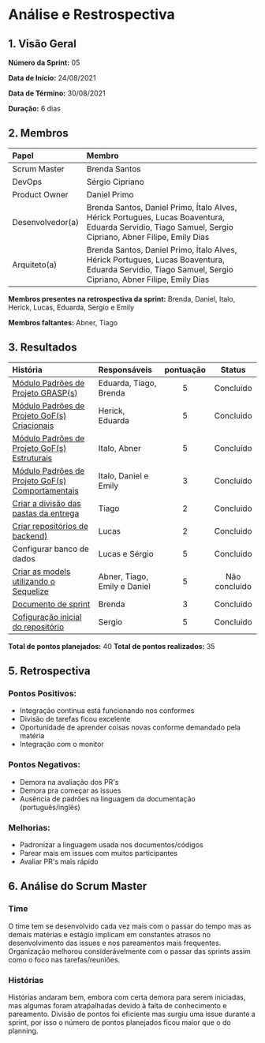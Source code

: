 # Análise e Restrospectiva

## 1. Visão Geral

**Número da Sprint:** 05   

**Data de Início:** 24/08/2021  

**Data de Término:** 30/08/2021   

**Duração:** 6 dias       

## 2. Membros
|      Papel       |          Membro            |
| :--------------  | :-----------------------   |
|    Scrum Master  |       Brenda Santos        |
|      DevOps      |      Sérgio Cipriano       |
|   Product Owner  |       Daniel Primo         |
| Desenvolvedor(a) |Brenda Santos, Daniel Primo, Ítalo Alves, Hérick Portugues, Lucas Boaventura, Eduarda Servidio, Tiago Samuel, Sergio Cipriano, Abner Filipe, Emily Dias |
|   Arquiteto(a)   |Brenda Santos, Daniel Primo, Ítalo Alves, Hérick Portugues, Lucas Boaventura, Eduarda Servidio, Tiago Samuel, Sergio Cipriano, Abner Filipe, Emily Dias| 

**Membros presentes na retrospectiva da sprint:**  Brenda, Daniel, Italo, Herick, Lucas, Eduarda, Sergio e Emily

**Membros faltantes:** Abner, Tiago

## 3. Resultados
|  História  | Responsáveis  | pontuação | Status |
| :--------  | :-----------  | :-------: | :----: |
| [Módulo Padrões de Projeto GRASP(s)](https://github.com/UnBArqDsw2021-1/2021.1_G02_TaNaMesa_docs/issues/99)| Eduarda, Tiago, Brenda | 5 | Concluido |
| [Módulo Padrões de Projeto GoF(s) Criacionais](https://github.com/UnBArqDsw2021-1/2021.1_G02_TaNaMesa_docs/issues/101)| Herick, Eduarda | 5 | Concluido |
| [Módulo Padrões de Projeto GoF(s) Estruturais](https://github.com/UnBArqDsw2021-1/2021.1_G02_TaNaMesa_docs/issues/104)| Italo, Abner | 5 | Concluido |
| [Módulo Padrões de Projeto GoF(s) Comportamentais](https://github.com/UnBArqDsw2021-1/2021.1_G02_TaNaMesa_docs/issues/100)|Italo, Daniel e Emily | 3 | Concluido |
| [Criar a divisão das pastas da entrega](https://github.com/UnBArqDsw2021-1/2021.1_G02_TaNaMesa_docs/issues/96)| Tiago | 2 | Concluido | 
| [Criar repositórios de backend)](https://github.com/UnBArqDsw2021-1/2021.1_G02_TaNaMesa_Order_Service/issues/1) | Lucas | 2 | Concluido |
| Configurar banco de dados | Lucas e Sérgio | 5 | Concluido |
| [Criar as models utilizando o Sequelize](https://github.com/UnBArqDsw2021-1/2021.1_G02_TaNaMesa_docs/issues/98)| Abner, Tiago, Emily e Daniel | 5 | Não concluido |
| [Documento de sprint](https://github.com/UnBArqDsw2021-1/2021.1_G02_TaNaMesa_docs/issues/95) | Brenda | 3 | Concluido |
| [Cofiguração inicial do repositório](https://github.com/UnBArqDsw2021-1/2021.1_G02_TaNaMesa_Frontend/issues/1) | Sergio | 5 | Concluido |

**Total de pontos planejados:** 40
**Total de pontos realizados:** 35

## 5. Retrospectiva

### Pontos Positivos:
* Integração continua está funcionando nos conformes
* Divisão de tarefas ficou excelente
* Oportunidade de aprender coisas novas conforme demandado pela matéria
* Integração com o monitor

### Pontos Negativos:
* Demora na avaliação dos PR's
* Demora pra começar as issues
* Ausência de padrões na linguagem da documentação (português/inglês)

### Melhorias:
* Padronizar a linguagem usada nos documentos/códigos
* Parear mais em issues com muitos participantes
* Avaliar PR's mais rápido 

## 6. Análise do Scrum Master
### Time
O time tem se desenvolvido cada vez mais com o passar do tempo mas as demais matérias e estágio implicam em constantes atrasos no desenvolvimento das issues e nos pareamentos mais frequentes. Organização melhorou considerávelmente com o passar das sprints assim como o foco nas tarefas/reuniões.

### Histórias
Histórias andaram bem, embora com certa demora para serem iniciadas, mas algumas foram atraṕalhadas devido à falta de conhecimento e pareamento. Divisão de pontos foi eficiente mas surgiu uma issue durante a sprint, por isso o número de pontos planejados ficou maior que o do planning.